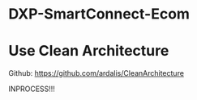 # DXP-SmartConnect-Ecom

# Use Clean Architecture

Github: https://github.com/ardalis/CleanArchitecture

INPROCESS!!!